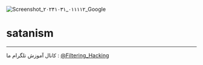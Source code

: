 ![Screenshot_۲۰۲۴۱۰۳۱_۰۱۱۱۱۲_Google](https://github.com/user-attachments/assets/729ee551-15ef-4fe2-b2a4-824f3bdf4c37)
# satanism
--------------------
کانال آموزش تلگرام ما :
[@Filtering_Hacking](https://t.me/Filtering_Hacking)
